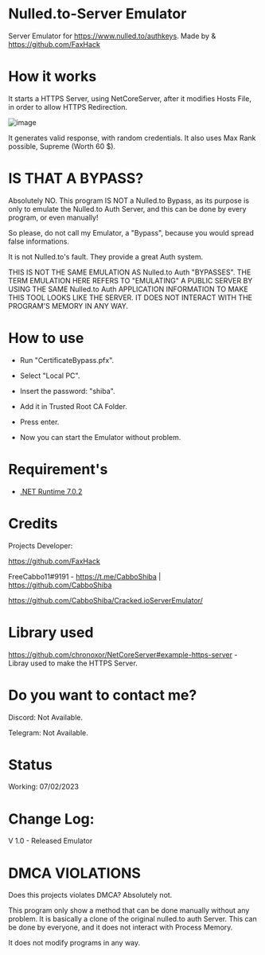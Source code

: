 # Nulled.to-Server Emulator

Server Emulator for https://www.nulled.to/authkeys. Made by  &amp; https://github.com/FaxHack

# How it works

It starts a HTTPS Server, using NetCoreServer, after it modifies Hosts File, in order to allow HTTPS Redirection.

![image](https://i.imgur.com/FXHBOsU.png)

It generates valid response, with random credentials. It also uses Max Rank possible, Supreme (Worth 60 $).

# IS THAT A BYPASS?

Absolutely NO. This program IS NOT a Nulled.to Bypass, as its purpose is only to emulate the Nulled.to Auth Server, and this can be done by every program, or even manually!

So please, do not call my Emulator, a "Bypass", because you would spread false informations.

It is not Nulled.to's fault. They provide a great Auth system.

THIS IS NOT THE SAME EMULATION AS Nulled.to Auth "BYPASSES". THE TERM EMULATION HERE REFERS TO "EMULATING" A PUBLIC SERVER BY USING THE SAME Nulled.to Auth APPLICATION INFORMATION TO MAKE THIS TOOL LOOKS LIKE THE SERVER. IT DOES NOT INTERACT WITH THE PROGRAM'S MEMORY IN ANY WAY.

# How to use

- Run "CertificateBypass.pfx".

- Select "Local PC".

- Insert the password: "shiba".

- Add it in Trusted Root CA Folder.

- Press enter.

- Now you can start the Emulator without problem.

# Requirement's

- [.NET Runtime 7.0.2](https://dotnet.microsoft.com/en-us/download/dotnet/thank-you/runtime-7.0.2-windows-x64-installer)
 
 
# Credits

Projects Developer:

https://github.com/FaxHack

FreeCabbo11#9191 - https://t.me/CabboShiba | https://github.com/CabboShiba

https://github.com/CabboShiba/Cracked.ioServerEmulator/

# Library used

https://github.com/chronoxor/NetCoreServer#example-https-server - Libray used to make the HTTPS Server.

# Do you want to contact me?

Discord: Not Available.

Telegram: Not Available.

# Status

Working: 07/02/2023

# Change Log:

V 1.0 - Released Emulator


# DMCA VIOLATIONS
Does this projects violates DMCA? Absolutely not.

This program only show a method that can be done manually without any problem. It is basically a clone of the original nulled.to auth Server. This can be done by everyone, and it does not interact with Process Memory.

It does not modify programs in any way.
